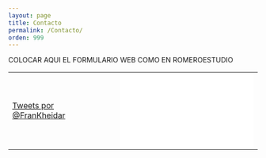 ```yaml
---
layout: page
title: Contacto
permalink: /Contacto/
orden: 999
---
```


COLOCAR AQUI EL FORMULARIO WEB COMO EN ROMEROESTUDIO

<table style="width:100%;">
	<tr>
		<td>
			<a class="twitter-timeline" href="https://twitter.com/FranKheidar" data-widget-id="280377796277178370"
			  width="200"
			  height="300"
			  >Tweets por @FranKheidar</a>
			<script>!function(d,s,id){var js,fjs=d.getElementsByTagName(s)[0];if(!d.getElementById(id)){js=d.createElement(s);js.id=id;js.src="//platform.twitter.com/widgets.js";fjs.parentNode.insertBefore(js,fjs);}}(document,"script","twitter-wjs");</script>
		</td>
		<td>
			<div id="fb-root"></div><script src="http://connect.facebook.net/en_US/all.js#xfbml=1"></script><fb:like-box href="http://www.facebook.com/pages/Fran-Salcedo-Art/263830786968692" width="200;" show_faces="true" border_color="" stream="false" header="false"></fb:like-box>
		</td>
		<td>
			<!-- INSTANSIVE WIDGET --><script src="//instansive.com/widget/js/instansive.js"></script><iframe src="//instansive.com/widgets/19dc17b503be5cd685dcf930a3e2b456.html" id="instansive_19dc17b503" name="instansive_19dc17b503"  scrolling="no" allowtransparency="true" class="instansive-widget" style="width: 100%; border: 0; overflow: hidden;"></iframe>
		</td>
	</tr>
</table>





